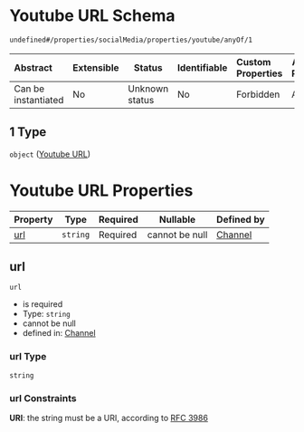 # Youtube URL Schema

```txt
undefined#/properties/socialMedia/properties/youtube/anyOf/1
```




| Abstract            | Extensible | Status         | Identifiable | Custom Properties | Additional Properties | Access Restrictions | Defined In                                                                 |
| :------------------ | ---------- | -------------- | ------------ | :---------------- | --------------------- | ------------------- | -------------------------------------------------------------------------- |
| Can be instantiated | No         | Unknown status | No           | Forbidden         | Allowed               | none                | [channel.schema.json\*](../out/channel.schema.json "open original schema") |

## 1 Type

`object` ([Youtube URL](channel-properties-social-media-links-properties-youtube-link-anyof-youtube-url.md))

# Youtube URL Properties

| Property    | Type     | Required | Nullable       | Defined by                                                                                                                                                                                 |
| :---------- | -------- | -------- | -------------- | :----------------------------------------------------------------------------------------------------------------------------------------------------------------------------------------- |
| [url](#url) | `string` | Required | cannot be null | [Channel](channel-properties-social-media-links-properties-youtube-link-anyof-youtube-url-properties-url.md "undefined#/properties/socialMedia/properties/youtube/anyOf/1/properties/url") |

## url




`url`

-   is required
-   Type: `string`
-   cannot be null
-   defined in: [Channel](channel-properties-social-media-links-properties-youtube-link-anyof-youtube-url-properties-url.md "undefined#/properties/socialMedia/properties/youtube/anyOf/1/properties/url")

### url Type

`string`

### url Constraints

**URI**: the string must be a URI, according to [RFC 3986](https://tools.ietf.org/html/rfc3986 "check the specification")
